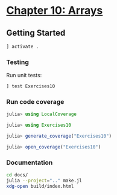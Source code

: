 # [Chapter 10: Arrays](https://benlauwens.github.io/ThinkJulia.jl/latest/book.html#chap10)

## Getting Started

```julia
] activate .
```

### Testing

Run unit tests:

```julia
] test Exercises10
```

### Run code coverage

```julia
julia> using LocalCoverage

julia> using Exercises10

julia> generate_coverage("Exercises10")

julia> open_coverage("Exercises10")
```

### Documentation

```bash
cd docs/
julia --project=".." make.jl
xdg-open build/index.html
```

